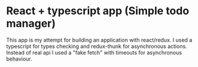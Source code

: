 # React + typescript app (Simple todo manager)

This app is my attempt for building an application with react/redux. I used a typescript for types checking and redux-thunk for asynchronous actions. Instead of real api I used a "fake fetch" with timeouts for asynchronous behaviour.
